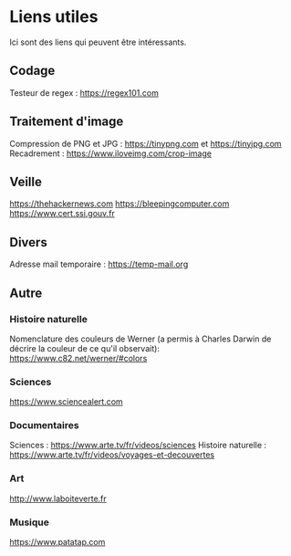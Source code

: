 # Liens utiles

Ici sont des liens qui peuvent être intéressants.

## Codage
Testeur de regex : https://regex101.com

## Traitement d'image
Compression de PNG et JPG : https://tinypng.com et https://tinyjpg.com
Recadrement : https://www.iloveimg.com/crop-image

## Veille
https://thehackernews.com
https://bleepingcomputer.com
https://www.cert.ssi.gouv.fr

## Divers
Adresse mail temporaire : https://temp-mail.org

## Autre

### Histoire naturelle
Nomenclature des couleurs de Werner (a permis à Charles Darwin de décrire la couleur de ce qu'il observait): https://www.c82.net/werner/#colors

### Sciences
https://www.sciencealert.com

### Documentaires
Sciences : https://www.arte.tv/fr/videos/sciences
Histoire naturelle : https://www.arte.tv/fr/videos/voyages-et-decouvertes

### Art
http://www.laboiteverte.fr

### Musique
https://www.patatap.com

